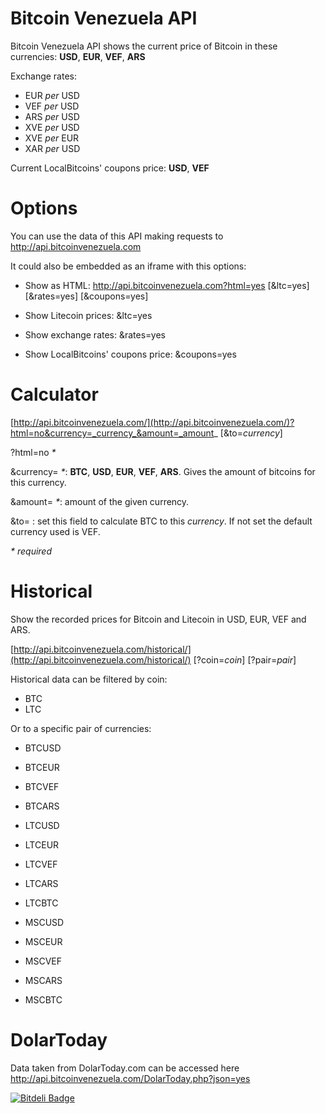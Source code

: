 Bitcoin Venezuela API
===

Bitcoin Venezuela API shows the current price of Bitcoin in these currencies: **USD**, **EUR**, **VEF**, **ARS**

Exchange rates:

- EUR _per_ USD
- VEF _per_ USD
- ARS _per_ USD
- XVE _per_ USD
- XVE _per_ EUR
- XAR _per_ USD

Current LocalBitcoins' coupons price: **USD**, **VEF**


# Options

You can use the data of this API making requests to http://api.bitcoinvenezuela.com

It could also be embedded as an iframe with this options:

- Show as HTML: http://api.bitcoinvenezuela.com?html=yes [&ltc=yes] [&rates=yes] [&coupons=yes]

- Show Litecoin prices: &ltc=yes

- Show exchange rates: &rates=yes

- Show LocalBitcoins' coupons price: &coupons=yes


# Calculator

[http://api.bitcoinvenezuela.com/](http://api.bitcoinvenezuela.com/)?html=no&currency=_currency_&amount=_amount_ [&to=_currency_]

?html=no _*_

&currency= _*_: **BTC**, **USD**, **EUR**, **VEF**, **ARS**. Gives the amount of bitcoins for this currency.

&amount= _*_: amount of the given currency.

&to= : set this field to calculate BTC to this _currency_. If not set the default currency used is VEF.

_* required_


# Historical

Show the recorded prices for Bitcoin and Litecoin in USD, EUR, VEF and ARS.

[http://api.bitcoinvenezuela.com/historical/](http://api.bitcoinvenezuela.com/historical/) [?coin=_coin_] [?pair=_pair_]

Historical data can be filtered by coin:

- BTC
- LTC

Or to a specific pair of currencies:

* BTCUSD
* BTCEUR
* BTCVEF
* BTCARS

* LTCUSD
* LTCEUR
* LTCVEF
* LTCARS
* LTCBTC

* MSCUSD
* MSCEUR
* MSCVEF
* MSCARS
* MSCBTC


# DolarToday

Data taken from DolarToday.com can be accessed here http://api.bitcoinvenezuela.com/DolarToday.php?json=yes



[![Bitdeli Badge](https://d2weczhvl823v0.cloudfront.net/btcven/api/trend.png)](https://bitdeli.com/free "Bitdeli Badge")

